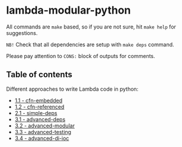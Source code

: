 # lambda-modular-python

All commands are `make` based, so if you are not sure, hit `make help` for suggestions.

`NB!` Check that all dependencies are setup with `make deps` command.

Please pay attention to `CONS:` block of outputs for comments.

## Table of contents

Different approaches to write Lambda code in python:

- [1.1 - cfn-embedded](p1.1.cfn-embedded/)
- [1.2 - cfn-referenced](p1.2.cfn-referenced/)
- [2.1 - simple-deps](p2.1.simple-deps/)
- [3.1 - advanced-deps](p3.1.advanced-deps/)
- [3.2 - advanced-modular](p3.2.advanced-modular/)
- [3.3 - advanced-testing](p3.3.advanced-testing/)
- [3.4 - advanced-di-ioc](p3.4.advanced-di-ioc/)

